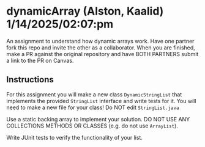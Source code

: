 # dynamicArray (Alston, Kaalid) 1/14/2025/02:07:pm

An assignment to understand how dynamic arrays work. Have one partner fork this repo and invite the other as a collaborator. When you are finished, make a PR against the original repository and have BOTH PARTNERS submit a link to the PR on Canvas.

## Instructions

For this assignment you will make a new class `DynamicStringList` that implements the provided `StringList` interface and write tests for it. You will need to make a new file for your class! Do NOT edit `StringList.java`

Use a static backing array to implement your solution. DO NOT USE ANY COLLECTIONS METHODS OR CLASSES (e.g. do not use `ArrayList`).

Write JUnit tests to verify the functionality of your list.